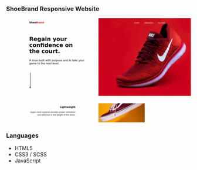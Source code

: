 ### ShoeBrand Responsive Website
![](https://github.com/chyna-gvng/dc-shoebrand-website/blob/main/output/output.gif)

### Languages
- HTML5
- CSS3 / SCSS
- JavaScript
